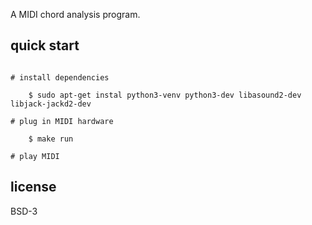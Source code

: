 A MIDI chord analysis program.

quick start
-----------
```

# install dependencies

    $ sudo apt-get instal python3-venv python3-dev libasound2-dev libjack-jackd2-dev

# plug in MIDI hardware

    $ make run

# play MIDI
```

license
-------
BSD-3
